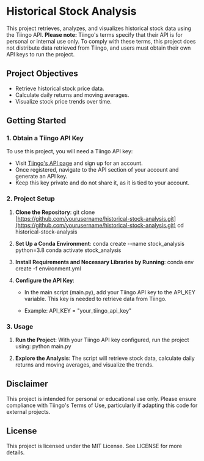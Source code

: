 # Historical Stock Analysis

This project retrieves, analyzes, and visualizes historical stock data using the Tiingo API. **Please note:** Tiingo's terms specify that their API is for personal or internal use only. To comply with these terms, this project does not distribute data retrieved from Tiingo, and users must obtain their own API keys to run the project.

## Project Objectives

- Retrieve historical stock price data.
- Calculate daily returns and moving averages.
- Visualize stock price trends over time.

## Getting Started

### 1. Obtain a Tiingo API Key

To use this project, you will need a Tiingo API key:

- Visit [Tiingo's API page](https://api.tiingo.com/) and sign up for an account.
- Once registered, navigate to the API section of your account and generate an API key.
- Keep this key private and do not share it, as it is tied to your account.

### 2. Project Setup

1. **Clone the Repository**:
    git clone [https://github.com/yourusername/historical-stock-analysis.git](https://github.com/yourusername/historical-stock-analysis.git)
    cd historical-stock-analysis

2. **Set Up a Conda Environment**:
    conda create --name stock_analysis python=3.8
    conda activate stock_analysis

3. **Install Requirements and Necessary Libraries by Running**:
    conda env create -f environment.yml

4. **Configure the API Key**:
    - In the main script (main.py), add your Tiingo API key to the API_KEY variable. This key is needed to retrieve data from Tiingo.

    - Example:
        API_KEY = "your_tiingo_api_key"

### 3. Usage

1. **Run the Project**:
    With your Tiingo API key configured, run the project using:
        python main.py

2. **Explore the Analysis**:
    The script will retrieve stock data, calculate daily returns and moving averages, and visualize the trends.

## Disclaimer

This project is intended for personal or educational use only. Please ensure compliance with Tiingo's Terms of Use, particularly if adapting this code for external projects.

## License

This project is licensed under the MIT License. See LICENSE for more details.
